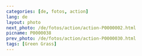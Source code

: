```yaml
---
categories: [de, fotos, action]
lang: de
layout: photo
next_photo: /de/fotos/action/action-P0000002.html
picname: P0000038
prev_photo: /de/fotos/action/action-P0000030.html
tags: [Green Grass]
---
```

